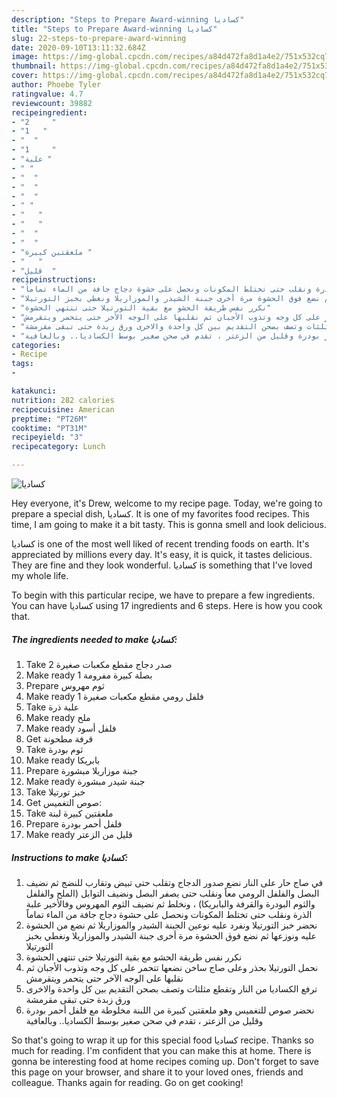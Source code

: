 ```yaml
---
description: "Steps to Prepare Award-winning كساديا"
title: "Steps to Prepare Award-winning كساديا"
slug: 22-steps-to-prepare-award-winning
date: 2020-09-10T13:11:32.684Z
image: https://img-global.cpcdn.com/recipes/a84d472fa8d1a4e2/751x532cq70/الصورة-الرئيسية-لوصفةكساديا.jpg
thumbnail: https://img-global.cpcdn.com/recipes/a84d472fa8d1a4e2/751x532cq70/الصورة-الرئيسية-لوصفةكساديا.jpg
cover: https://img-global.cpcdn.com/recipes/a84d472fa8d1a4e2/751x532cq70/الصورة-الرئيسية-لوصفةكساديا.jpg
author: Phoebe Tyler
ratingvalue: 4.7
reviewcount: 39882
recipeingredient:
- "2     "
- "1   "
- "  "
- "1     "
- "علبة "
- " "
- "  "
- "  "
- "  "
- " "
- "   "
- "   "
- "  "
- "  "
- "ملعقتين كبيرة "
- "   "
- "قليل  "
recipeinstructions:
- "في صاج حار على النار نضع صدور الدجاج وتقلب حتى تبيض وتقارب للنضج ثم نضيف البصل والفلفل الرومي معاً ونقلب حتى يصفر البصل ونضيف التوابل (الملح والفلفل والثوم البودرة والقرفة والبابريكا) ، ونخلط ثم نضيف الثوم المهروس وفالأخير علبة الذرة ونقلب حتى تختلط المكونات ونحصل على حشوة دجاج جافة من الماء تماماً"
- "نحضر خبز التورتيلا ونفرد عليه نوعين الجبنة الشيدر والموزاريلا ثم نضع من الحشوة عليه ونوزعها ثم نضع فوق الحشوة مرة أخرى جبنة الشيدر والموزاريلا ونغطي بخبز التورتيلا"
- "نكرر نفس طريقة الحشو مع بقية التورتيلا حتى تنتهي الحشوة"
- "نحمل التورتيلا بحذر وعلى صاج ساخن نضعها تتحمر على كل وجه وتذوب الأجبان ثم نقلبها على الوجه الآخر حتى يتحمر ويتقرمش"
- "ترفع الكساديا من النار وتقطع مثلثات وتصف بصحن التقديم بين كل واحدة والاخرى ورق زبدة حتى تبقى مقرمشة"
- "نحضر صوص للتغميس وهو ملعقتين كبيرة من اللبنة مخلوطة مع فلفل أحمر بودرة وقليل من الزعتر ، تقدم في صحن صغير بوسط الكساديا.. وبالعافية"
categories:
- Recipe
tags:
- 

katakunci:  
nutrition: 282 calories
recipecuisine: American
preptime: "PT26M"
cooktime: "PT31M"
recipeyield: "3"
recipecategory: Lunch

---
```



![كساديا](https://img-global.cpcdn.com/recipes/a84d472fa8d1a4e2/751x532cq70/الصورة-الرئيسية-لوصفةكساديا.jpg)

Hey everyone, it's Drew, welcome to my recipe page. Today, we're going to prepare a special dish, كساديا. It is one of my favorites food recipes. This time, I am going to make it a bit tasty. This is gonna smell and look delicious.



كساديا is one of the most well liked of recent trending foods on earth. It's appreciated by millions every day. It's easy, it is quick, it tastes delicious. They are fine and they look wonderful. كساديا is something that I've loved my whole life.


To begin with this particular recipe, we have to prepare a few ingredients. You can have كساديا using 17 ingredients and 6 steps. Here is how you cook that.

<!--inarticleads1-->

##### The ingredients needed to make كساديا:

1. Take 2 صدر دجاج مقطع مكعبات صغيرة
1. Make ready 1 بصلة كبيرة مفرومة
1. Prepare  ثوم مهروس
1. Make ready 1 فلفل رومي مقطع مكعبات صغيرة
1. Take علبة ذرة
1. Make ready  ملح
1. Make ready  فلفل أسود
1. Get  قرفة مطحونة
1. Take  ثوم بودرة
1. Make ready  بابريكا
1. Prepare  جبنة موزاريلا مبشورة
1. Make ready  جبنة شيدر مبشورة
1. Take  خبز تورتيلا
1. Get  صوص التغميس:
1. Take ملعقتين كبيرة لبنة
1. Prepare  فلفل أحمر بودرة
1. Make ready قليل من الزعتر




<!--inarticleads2-->

##### Instructions to make كساديا:

1. في صاج حار على النار نضع صدور الدجاج وتقلب حتى تبيض وتقارب للنضج ثم نضيف البصل والفلفل الرومي معاً ونقلب حتى يصفر البصل ونضيف التوابل (الملح والفلفل والثوم البودرة والقرفة والبابريكا) ، ونخلط ثم نضيف الثوم المهروس وفالأخير علبة الذرة ونقلب حتى تختلط المكونات ونحصل على حشوة دجاج جافة من الماء تماماً
1. نحضر خبز التورتيلا ونفرد عليه نوعين الجبنة الشيدر والموزاريلا ثم نضع من الحشوة عليه ونوزعها ثم نضع فوق الحشوة مرة أخرى جبنة الشيدر والموزاريلا ونغطي بخبز التورتيلا
1. نكرر نفس طريقة الحشو مع بقية التورتيلا حتى تنتهي الحشوة
1. نحمل التورتيلا بحذر وعلى صاج ساخن نضعها تتحمر على كل وجه وتذوب الأجبان ثم نقلبها على الوجه الآخر حتى يتحمر ويتقرمش
1. ترفع الكساديا من النار وتقطع مثلثات وتصف بصحن التقديم بين كل واحدة والاخرى ورق زبدة حتى تبقى مقرمشة
1. نحضر صوص للتغميس وهو ملعقتين كبيرة من اللبنة مخلوطة مع فلفل أحمر بودرة وقليل من الزعتر ، تقدم في صحن صغير بوسط الكساديا.. وبالعافية




So that's going to wrap it up for this special food كساديا recipe. Thanks so much for reading. I'm confident that you can make this at home. There is gonna be interesting food at home recipes coming up. Don't forget to save this page on your browser, and share it to your loved ones, friends and colleague. Thanks again for reading. Go on get cooking!
